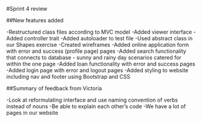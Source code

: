 #Sprint 4 review

##New features added

-Restructured class files according to MVC model
-Added viewer interface
-Added controller trait
-Added autoloader to test file
-Used abstract class in our Shapes exercise
-Created wireframes
-Added online application form with error and success (profile page) pages
-Added search functionality that connects to database - sunny and rainy day scenarios catered for within the one page
-Added loan functionality with error and success pages
-Added login page with error and logout pages
-Added styling to website including nav and footer using Bootstrap and CSS

##Summary of feedback from Victoria

-Look at reformulating interface and use naming convention of verbs instead of nouns -Be able to explain each other’s code
-We have a lot of pages in our website